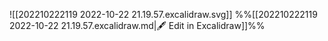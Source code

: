 ![[202210222119 2022-10-22 21.19.57.excalidraw.svg]]
%%[[202210222119 2022-10-22 21.19.57.excalidraw.md|🖋 Edit in Excalidraw]]%%

